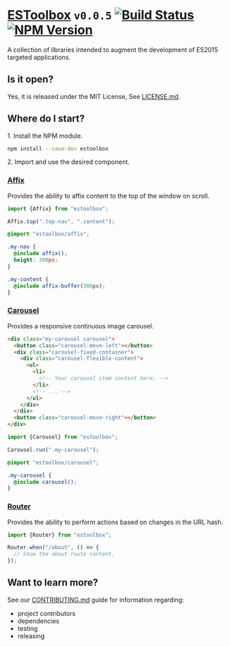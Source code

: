
# [ESToolbox](https://dbtedman.github.io/estoolbox/) `v0.0.5` [![Build Status](https://travis-ci.org/dbtedman/estoolbox.svg?branch=master)](https://travis-ci.org/dbtedman/estoolbox) [![NPM Version](https://img.shields.io/npm/v/estoolbox.svg)](https://www.npmjs.com/package/estoolbox)

A collection of libraries intended to augment the development of ES2015 targeted applications.

## Is it open?

Yes, it is released under the MIT License, See [LICENSE.md](LICENSE.md).

## Where do I start?

1\. Install the NPM module.

```bash
npm install --save-dev estoolbox
```

2\. Import and use the desired component.

### [Affix](src/affix.js)

Provides the ability to affix content to the top of the window on scroll.

```javascript
import {Affix} from "estoolbox";

Affix.top(".top-nav", ".content");
```

```scss
@import "estoolbox/affix";

.my-nav {
  @include affix();
  height: 300px;
}

.my-content {
  @include affix-buffer(300px);
}
```

### [Carousel](src/carousel.js)

Provides a responsive continuous image carousel. 

```html
<div class="my-carousel carousel">
  <button class="carousel-move-left"></button>
  <div class="carousel-fixed-container">
    <div class="carousel-flexible-content">
      <ul>
        <li>
          <!-- Your carousel item content here. -->
        </li>
        <!-- ... -->
      </ul>
    </div>
  </div>
  <button class="carousel-move-right"></button>
</div>
```

```javascript
import {Carousel} from "estoolbox";

Carousel.run(".my-carousel");
```

```scss
@import "estoolbox/carousel";

.my-carousel {
  @include carousel();
}

```

### [Router](src/router.js)

Provides the ability to perform actions based on changes in the URL hash.

```javascript
import {Router} from "estoolbox";

Router.when("/about", () => {
  // Show the about route content.
});
```

## Want to learn more?

See our [CONTRIBUTING.md](CONTRIBUTING.md) guide for information regarding:

* project contributors
* dependencies
* testing
* releasing

